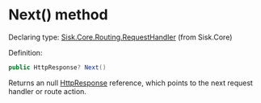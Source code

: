 <!--

Copyrights 2023 Sisk Framework - CypherPotato
Published under MIT license

!!! DO NOT EDIT THIS FILE !!!
This file was generated by a tool in the Sisk package. To edit the information in this documentation,
edit the XML documentation present in the Sisk source code.

-->


# Next() method

Declaring type: [Sisk.Core.Routing.RequestHandler](/read?q=/contents/spec/Sisk.Core.Routing.RequestHandler.md) (from Sisk.Core)


Definition:

```cs
public HttpResponse? Next()
```

Returns an null <a href="/read?q=/contents/spec/Sisk.Core.Http.HttpResponse.md">HttpResponse</a> reference, which points to the next request handler or route action.


